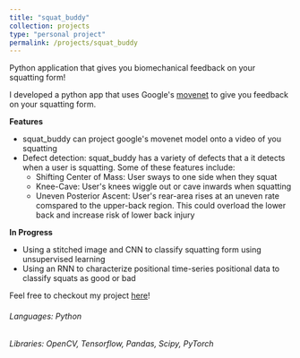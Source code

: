 ```yaml
---
title: "squat_buddy"
collection: projects
type: "personal project"
permalink: /projects/squat_buddy
---
```


Python application that gives you biomechanical feedback on your squatting form!

I developed a python app that uses Google's [movenet](https://www.tensorflow.org/hub/tutorials/movenet) to give you feedback on your squatting form.

**Features**
* squat_buddy can project google's movenet model onto a video of you squatting
* Defect detection: squat_buddy has a variety of defects that a it detects when a user is squatting. Some of these features include:
    * Shifting Center of Mass: User sways to one side when they squat
    * Knee-Cave: User's knees wiggle out or cave inwards when squatting
    * Uneven Posterior Ascent: User's rear-area rises at an uneven rate comspared to the upper-back region. This could overload the lower back and increase risk of lower back injury

**In Progress**
* Using a stitched image and CNN to classify squatting form using unsupervised learning
* Using an RNN to characterize positional time-series positional data to classify squats as good or bad

Feel free to checkout my project [here](https://github.com/pranavramachandra1/squat_buddy)!


###### Languages: Python
###### Libraries: OpenCV, Tensorflow, Pandas, Scipy, PyTorch